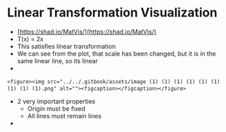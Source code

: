 # Linear Transformation Visualization

* [https://shad.io/MatVis/](https://shad.io/MatVis/)
* T(x) = 2x
* This satisfies linear transformation
* We can see from the plot, that scale has been changed, but it is in the same linear line, so its linear&#x20;
*

    <figure><img src="../../.gitbook/assets/image (1) (1) (1) (1) (1) (1) (1) (1) (1).png" alt=""><figcaption></figcaption></figure>
* 2 very important properties
  * Origin must be fixed
  * All lines must remain lines
*
